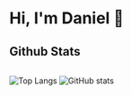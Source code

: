 # Hi, I'm Daniel 👋

## Github Stats

<div style="display: inline-flex; justify-content: center; align-items: flex-start;">
  
  ![Top Langs](https://github-readme-stats.vercel.app/api/top-langs/?username=DanielBuenoNavarroo&layout=compact&theme=synthwave)
  ![GitHub stats](https://github-readme-stats.vercel.app/api?username=DanielBuenoNavarroo&show_icons=true&theme=synthwave)
</div>
